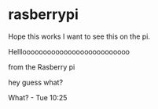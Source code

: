 # rasberrypi
Hope this works I want to see this on the pi.


Hellloooooooooooooooooooooooooo 


from the Rasberry pi





hey guess
what?


What? - Tue 10:25
